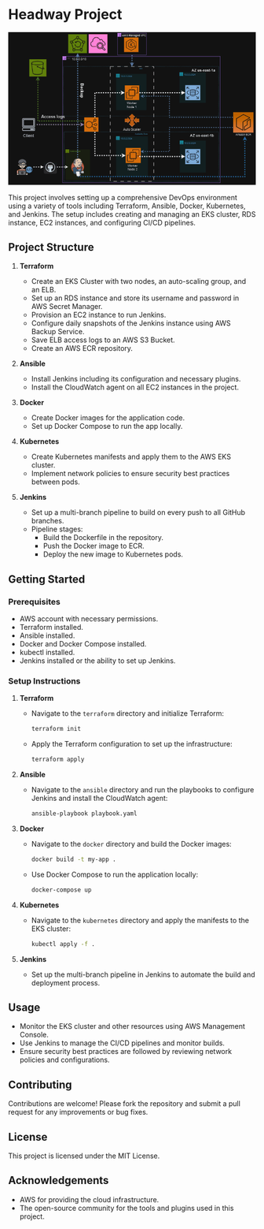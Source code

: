# Headway Project

![Project Architecture](./Animation.gif)

This project involves setting up a comprehensive DevOps environment using a variety of tools including Terraform, Ansible, Docker, Kubernetes, and Jenkins. The setup includes creating and managing an EKS cluster, RDS instance, EC2 instances, and configuring CI/CD pipelines.

## Project Structure

1. **Terraform**
    - Create an EKS Cluster with two nodes, an auto-scaling group, and an ELB.
    - Set up an RDS instance and store its username and password in AWS Secret Manager.
    - Provision an EC2 instance to run Jenkins.
    - Configure daily snapshots of the Jenkins instance using AWS Backup Service.
    - Save ELB access logs to an AWS S3 Bucket.
    - Create an AWS ECR repository.

2. **Ansible**
    - Install Jenkins including its configuration and necessary plugins.
    - Install the CloudWatch agent on all EC2 instances in the project.

3. **Docker**
    - Create Docker images for the application code.
    - Set up Docker Compose to run the app locally.

4. **Kubernetes**
    - Create Kubernetes manifests and apply them to the AWS EKS cluster.
    - Implement network policies to ensure security best practices between pods.

5. **Jenkins**
    - Set up a multi-branch pipeline to build on every push to all GitHub branches.
    - Pipeline stages:
        - Build the Dockerfile in the repository.
        - Push the Docker image to ECR.
        - Deploy the new image to Kubernetes pods.

## Getting Started

### Prerequisites

- AWS account with necessary permissions.
- Terraform installed.
- Ansible installed.
- Docker and Docker Compose installed.
- kubectl installed.
- Jenkins installed or the ability to set up Jenkins.

### Setup Instructions

1. **Terraform**
    - Navigate to the `terraform` directory and initialize Terraform:
      ```bash
      terraform init
      ```
    - Apply the Terraform configuration to set up the infrastructure:
      ```bash
      terraform apply
      ```

2. **Ansible**
    - Navigate to the `ansible` directory and run the playbooks to configure Jenkins and install the CloudWatch agent:
      ```bash
      ansible-playbook playbook.yaml
      ```

3. **Docker**
    - Navigate to the `docker` directory and build the Docker images:
      ```bash
      docker build -t my-app .
      ```
    - Use Docker Compose to run the application locally:
      ```bash
      docker-compose up
      ```

4. **Kubernetes**
    - Navigate to the `kubernetes` directory and apply the manifests to the EKS cluster:
      ```bash
      kubectl apply -f .
      ```

5. **Jenkins**
    - Set up the multi-branch pipeline in Jenkins to automate the build and deployment process.

## Usage

- Monitor the EKS cluster and other resources using AWS Management Console.
- Use Jenkins to manage the CI/CD pipelines and monitor builds.
- Ensure security best practices are followed by reviewing network policies and configurations.

## Contributing

Contributions are welcome! Please fork the repository and submit a pull request for any improvements or bug fixes.

## License

This project is licensed under the MIT License.

## Acknowledgements

- AWS for providing the cloud infrastructure.
- The open-source community for the tools and plugins used in this project.
